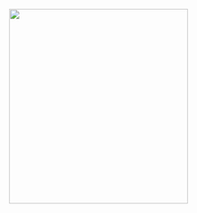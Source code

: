 <p align="center">
<img src="https://mhabibr02.github.io/Page-Web-Development/assets/img/portfolio/webdev-77.png" width="80%" height="30%">
</p>
